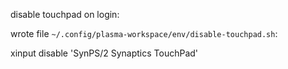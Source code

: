  disable touchpad on login:
 
 wrote file `~/.config/plasma-workspace/env/disable-touchpad.sh`:
 
 xinput disable 'SynPS/2 Synaptics TouchPad'
